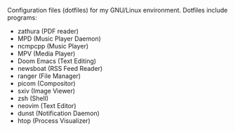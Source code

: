 Configuration files (dotfiles) for my GNU/Linux environment.
Dotfiles include programs:
- zathura (PDF reader)
- MPD (Music Player Daemon)
- ncmpcpp (Music Player)
- MPV (Media Player)
- Doom Emacs (Text Editing)
- newsboat (RSS Feed Reader)
- ranger (File Manager)
- picom (Compositor)
- sxiv (Image Viewer)
- zsh (Shell)
- neovim (Text Editor)
- dunst (Notification Daemon)
- htop (Process Visualizer)

